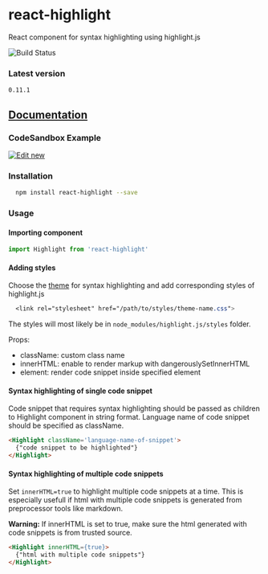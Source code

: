 # react-highlight

React component for syntax highlighting using highlight.js

![Build Status](https://travis-ci.org/akiran/react-highlight.svg?branch=master)

### Latest version

`0.11.1`

## [Documentation](https://react-highlight.neostack.com/)

### CodeSandbox Example

[![Edit new](https://codesandbox.io/static/img/play-codesandbox.svg)](https://codesandbox.io/s/mj6wlmor9p)

### Installation

```bash
  npm install react-highlight --save
```

### Usage

#### Importing component

```js
import Highlight from 'react-highlight'
```

#### Adding styles

Choose the [theme](https://highlightjs.org/static/demo/) for syntax highlighting and add corresponding styles of highlight.js

```css
  <link rel="stylesheet" href="/path/to/styles/theme-name.css">
```

The styles will most likely be in `node_modules/highlight.js/styles` folder.

Props:

* className: custom class name
* innerHTML: enable to render markup with dangerouslySetInnerHTML
* element: render code snippet inside specified element

#### Syntax highlighting of single code snippet

Code snippet that requires syntax highlighting should be passed as children to Highlight component in string format. Language name of code snippet should be specified as className.

```html
<Highlight className='language-name-of-snippet'>
  {"code snippet to be highlighted"}
</Highlight>
```

#### Syntax highlighting of multiple code snippets

Set `innerHTML=true` to highlight multiple code snippets at a time.
This is especially usefull if html with multiple code snippets is generated from preprocessor tools like markdown.

**Warning:** If innerHTML is set to true, make sure the html generated with code snippets is from trusted source.

```html
<Highlight innerHTML={true}>
  {"html with multiple code snippets"}
</Highlight>
```
